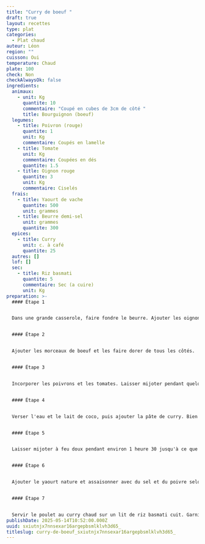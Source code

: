 ```yaml
---
title: "Curry de boeuf "
draft: true
layout: recettes
type: plat
categories:
  - Plat chaud
auteur: Léon
region: ""
cuisson: Oui
temperature: Chaud
plate: 100
check: Non
checkAlwaysOk: false
ingredients:
  animaux:
    - unit: Kg
      quantite: 10
      commentaire: "Coupé en cubes de 3cm de côté "
      title: Bourguignon (boeuf)
  legumes:
    - title: Poivron (rouge)
      quantite: 1
      unit: Kg
      commentaire: Coupés en lamelle
    - title: Tomate
      unit: Kg
      commentaire: Coupées en dés
      quantite: 1.5
    - title: Oignon rouge
      quantite: 3
      unit: Kg
      commentaire: Ciselés
  frais:
    - title: Yaourt de vache
      quantite: 500
      unit: grammes
    - title: Beurre demi-sel
      unit: grammes
      quantite: 300
  epices:
    - title: Curry
      unit: c. à café
      quantite: 25
  autres: []
  lof: []
  sec:
    - title: Riz basmati
      quantite: 5
      commentaire: Sec (a cuire)
      unit: Kg
preparation: >-
  #### Étape 1


  Dans une grande casserole, faire fondre le beurre. Ajouter les oignons et les faire revenir jusqu'à ce qu'ils soient dorés.


  #### Étape 2


  Ajouter les morceaux de boeuf et les faire dorer de tous les côtés.


  #### Étape 3


  Incorporer les poivrons et les tomates. Laisser mijoter pendant quelques minutes.


  #### Étape 4


  Verser l'eau et le lait de coco, puis ajouter la pâte de curry. Bien mélanger.


  #### Étape 5


  Laisser mijoter à feu doux pendant environ 1 heure 30 jusqu'à ce que le boeuf soit tendre.


  #### Étape 6


  Ajouter le yaourt nature et assaisonner avec du sel et du poivre selon votre goût. Laisser mijoter pendant encore 10 minutes.


  #### Étape 7


  Servir le poulet au curry chaud sur un lit de riz basmati cuit. Garnir de feuilles de coriandre fraîche.
publishDate: 2025-05-14T10:52:00.000Z
uuid: sxiutnjx7nnsexar16argepbsmlklvh3d65_
titleslug: curry-de-boeuf_sxiutnjx7nnsexar16argepbsmlklvh3d65_
---
```

